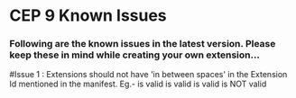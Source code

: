 
CEP 9 Known Issues 
====================

### Following are the known issues in the latest version. Please keep these in mind while creating your own extension...

#Issue 1 :
  Extensions should not have 'in between spaces' in the Extension Id mentioned in the manifest.
  Eg.- <Extension Id= "com.adobe.abc.def" Version="x.y" /> is valid
       <Extension Id= "com_adobe_abc_def" Version="x.y" /> is valid
       <Extension Id= "comAdobeAbcDef" Version="x.y" /> is valid
       <Extension Id= "com adobe abc def" Version="x.y" /> is NOT valid

  

